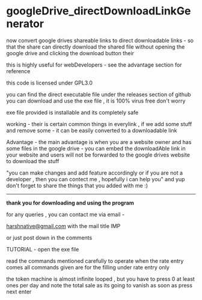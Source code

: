 # googleDrive_directDownloadLinkGenerator
now convert google drives shareable links to direct downloadable links - 
so that the share can directly download the shared file without opening the google drive and clicking the download button their

this is highly useful for webDevelopers - see the advantage section for reference 

this code is licensed under GPL3.0

you can find the direct executable file under the releases section of github 
you can download and use the exe file , it is 100% virus free don't worry


exe file provided is installable and its completely safe 


working - their is certain common things in everylink , if we add some stuff and remove some - it can be easily converted to a downloadable link


Advantage - the main advantage is when you are a website owner and has some files in the google drive - you can embed the downloadAble link in your website and users will not be forwarded to the google drives website to download the stuff


"you can make changes and add feature accordingly or if you are not a developer , then you can contect me , hopefully i can help you" and yup don't forget to share the things that you added with me :)

---------------------------------------------------

    
    
__________thank you for downloading and using the program__________



for any queries , you can contact me via email - 

harshnative@gmail.com                 with the mail title IMP

or just post down in the comments 











TUTORIAL - 
open the exe file 

read the commands mentioned carefully to operate when the rate entry comes
all commands given are for the filling under rate entry only 

the token machine is almost infinite looped , but you have to press 0 at least ones per day and note the total sale as its going to vanish  as soon as press next enter 



